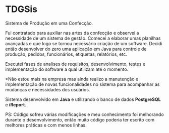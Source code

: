 # TDGSis

Sistema de Produção em uma Confecção.

Fui contratado para auxiliar nas artes da confecção e observei a necessidade de um sistema de gestão. Comecei a elaborar umas planilhas avançadas e que logo se tornou necessário criação de um software.
Decidi então desenvolver do zero uma aplicação em Java para controle de produção, pedidos, funcionários, etiquetas, relatórios, etc.

Executei fases de analises de requisitos, desenvolvimento, testes e implementação do software a qual utilizam até o momento.

*Não estou mais na empresa mas ainda realizo a manutenção e implementação de novas funcionalidades no sistema para acompanhar as mudanças e necessidades dos usuários.

Sistema desenvolvido em <b>Java</b> e utilizando o banco de dados <b>PostgreSQL</b> e <b>iReport</b>.

PS: Código sofreu várias modificações e meu conhecimento foi melhorando durante o desenvolvimento, então muito código poderia ter escrito com melhores práticas e com menos linhas.
